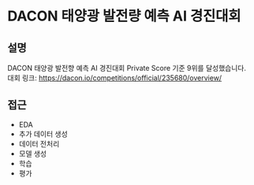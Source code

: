 DACON 태양광 발전량 예측 AI 경진대회
=============
설명
-------------
DACON 태양광 발전향 예측 AI 경진대회 Private Score 기준 9위를 달성했습니다.  
대회 링크: https://dacon.io/competitions/official/235680/overview/

접근
------------
- EDA
- 추가 데이터 생성
- 데이터 전처리
- 모델 생성
- 학습
- 평가
